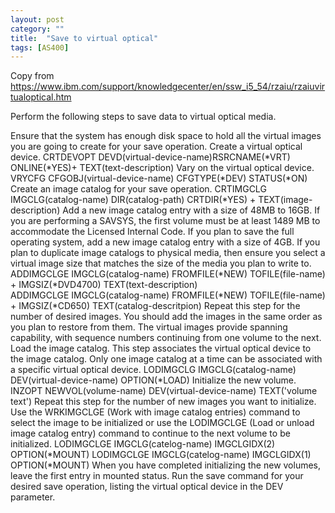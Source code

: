 ```yaml
---
layout: post
category: ""
title:  "Save to virtual optical"
tags: [AS400]
---
```


Copy from https://www.ibm.com/support/knowledgecenter/en/ssw_i5_54/rzaiu/rzaiuvirtualoptical.htm


Perform the following steps to save data to virtual optical media.

Ensure that the system has enough disk space to hold all the virtual images you are going to create for your save operation.
Create a virtual optical device.
CRTDEVOPT DEVD(virtual-device-name)RSRCNAME(*VRT) ONLINE(*YES)+ 
TEXT(text-description)
Vary on the virtual optical device.
VRYCFG CFGOBJ(virtual-device-name) CFGTYPE(*DEV) STATUS(*ON)
Create an image catalog for your save operation.
CRTIMGCLG IMGCLG(catalog-name) DIR(catalog-path) CRTDIR(*YES) +
TEXT(image-description)
Add a new image catalog entry with a size of 48MB to 16GB. If you are performing a SAVSYS, the first volume must be at least 1489 MB to accommodate the Licensed Internal Code. If you plan to save the full operating system, add a new image catalog entry with a size of 4GB. If you plan to duplicate image catalogs to physical media, then ensure you select a virtual image size that matches the size of the media you plan to write to.
ADDIMGCLGE IMGCLG(catalog-name) FROMFILE(*NEW) TOFILE(file-name) +
IMGSIZ(*DVD4700) TEXT(text-description)   
ADDIMGCLGE IMGCLG(catalog-name) FROMFILE(*NEW) TOFILE(file-name) +
 IMGSIZ(*CD650) TEXT(catalog-descritpion)
Repeat this step for the number of desired images. You should add the images in the same order as you plan to restore from them. The virtual images provide spanning capability, with sequence numbers continuing from one volume to the next.
Load the image catalog. This step associates the virtual optical device to the image catalog. Only one image catalog at a time can be associated with a specific virtual optical device.
LODIMGCLG IMGCLG(catalog-name) DEV(virtual-device-name) OPTION(*LOAD)
Initialize the new volume.
INZOPT NEWVOL(volume-name) DEV(virtual-device-name) TEXT('volume text')
Repeat this step for the number of new images you want to initialize. Use the WRKIMGCLGE (Work with image catalog entries) command to select the image to be initialized or use the LODIMGCLGE (Load or unload image catalog entry) command to continue to the next volume to be initialized.
LODIMGCLGE IMGCLG(catelog-name) IMGCLGIDX(2) OPTION(*MOUNT)
LODIMGCLGE IMGCLG(catelog-name) IMGCLGIDX(1) OPTION(*MOUNT)
When you have completed initializing the new volumes, leave the first entry in mounted status.
Run the save command for your desired save operation, listing the virtual optical device in the DEV parameter.
